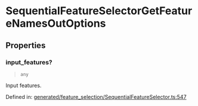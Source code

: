 # SequentialFeatureSelectorGetFeatureNamesOutOptions

## Properties

### input\_features?

> `any`

Input features.

Defined in:  [generated/feature\_selection/SequentialFeatureSelector.ts:547](https://github.com/transitive-bullshit/scikit-learn-ts/blob/122b3c0/packages/sklearn/src/generated/feature_selection/SequentialFeatureSelector.ts#L547)
